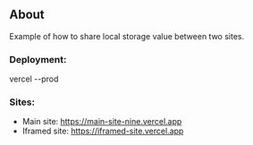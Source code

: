## About

Example of how to share local storage value between two sites.

### Deployment:

vercel --prod

### Sites:

- Main site: https://main-site-nine.vercel.app
- Iframed site: https://iframed-site.vercel.app
